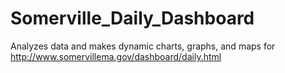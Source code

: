 # Somerville_Daily_Dashboard
Analyzes data and makes dynamic charts, graphs, and maps for http://www.somervillema.gov/dashboard/daily.html

